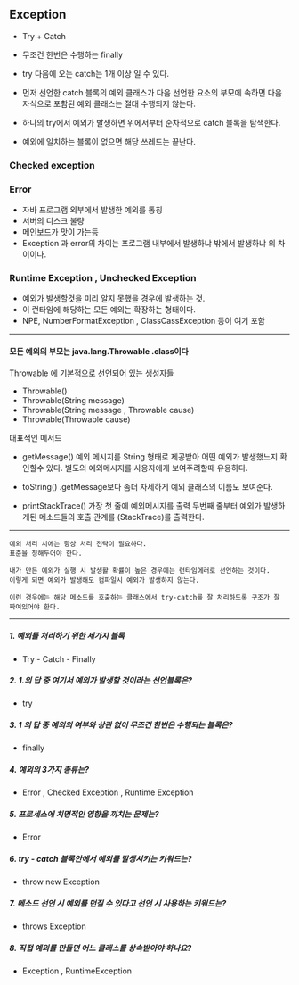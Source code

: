 ## Exception


- Try + Catch
- 무조건 한번은 수행하는 finally


- try 다음에 오는 catch는 1개 이상 일 수 있다.
- 먼저 선언한 catch 블록의 예외 클래스가 다음 선언한 요소의 부모에 속하면 다음 자식으로 포함된 예외 클래스는 절대 수행되지 않는다.
- 하나의 try에서 예외가 발생하면 위에서부터 순차적으로 catch 블록을 탐색한다.
- 예외에 일치하는 블록이 없으면 해당 쓰레드는 끝난다.



### Checked exception
### Error
- 자바 프로그램 외부에서 발생한 예외를 통칭 
- 서버의 디스크 불량
- 메인보드가 맛이 가는등
- Exception 과 error의 차이는 프로그램 내부에서 발생하냐 밖에서 발생하냐 의 차이이다.
### Runtime Exception , Unchecked Exception
- 예외가 발생할것을 미리 알지 못했을 경우에 발생하는 것.
- 이 런타임에 해당하는 모든 예외는 확장하는 형태이다.
- NPE, NumberFormatException , ClassCassException 등이 여기 포함

----

#### 모든 예외의 부모는 java.lang.Throwable .class이다

Throwable 에 기본적으로 선언되어 있는 생성자들
- Throwable()
- Throwable(String message)
- Throwable(String message , Throwable cause)
- Throwable(Throwable cause)


대표적인 메서드
- getMessage()
예외 메시지를 String 형태로 제공받아 어떤 예외가 발생했느지 확인할수 있다.
별도의 예외메시지를 사용자에게 보여주려할때 유용하다.

- toString()
.getMessage보다 좀더 자세하게 예외 클래스의 이름도 보여준다.

- printStackTrace()
가장 첫 줄에 예외메시지를 출력 두번째 줄부터 예외가 발생하게된 메소드들의 호출 관계를 (StackTrace)를 출력한다.

---

```
예외 처리 시에는 항상 처리 전략이 필요하다.
표준을 정해두어야 한다.

내가 만든 예외가 실행 시 발생활 확률이 높은 경우에는 런타임에러로 선언하는 것이다.
이렇게 되면 예외가 발생해도 컴파일시 예외가 발생하지 않는다.

이런 경우에는 해당 메소드를 호출하는 클래스에서 try-catch를 잘 처리하도록 구조가 잘 짜여있어야 한다.
```
----


##### 1. 예외를 처리하기 위한 세가지 블록
- Try - Catch - Finally
##### 2. 1.의 답 중 여기서 예외가 발생할 것이라는 선언블록은?
- try
##### 3. 1 의 답 중 예외의 여부와 상관 없이 무조건 한번은 수행되는 블록은?
- finally
##### 4. 예외의 3가지 종류는?
- Error , Checked Exception , Runtime Exception
##### 5. 프로세스에 치명적인 영향을 끼치는 문제는?
- Error
##### 6. try - catch 블록안에서 예외를 발생시키는 키워드는?
- throw new Exception
##### 7. 메소드 선언 시 예외를 던질 수 있다고 선언 시 사용하는 키워드는?
- throws Exception
##### 8. 직접 예외를 만들면 어느 클래스를 상속받아야 하나요?
- Exception , RuntimeException